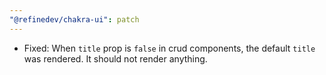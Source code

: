 ```yaml
---
"@refinedev/chakra-ui": patch
---
```


-   Fixed: When `title` prop is `false` in crud components, the default `title` was rendered. It should not render anything.
